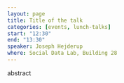 ```yaml
---
layout: page
title: Title of the talk
categories: [events, lunch-talks]
start: "12:30"
end: "13:30"
speaker: Joseph Hejderup
where: Social Data Lab, Building 28
---
```


abstract
